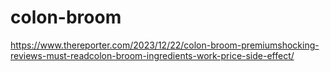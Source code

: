 # colon-broom
https://www.thereporter.com/2023/12/22/colon-broom-premiumshocking-reviews-must-readcolon-broom-ingredients-work-price-side-effect/
